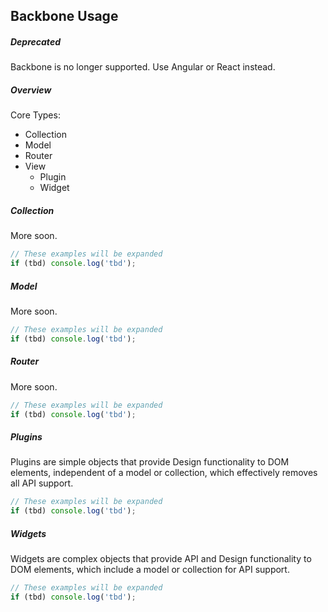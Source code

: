 ## Backbone Usage

##### Deprecated

Backbone is no longer supported.  Use Angular or React instead.

##### Overview

Core Types:

* Collection
* Model
* Router
* View
  * Plugin
  * Widget

##### Collection

More soon.

```js
// These examples will be expanded
if (tbd) console.log('tbd');
```

##### Model

More soon.

```js
// These examples will be expanded
if (tbd) console.log('tbd');
```

##### Router

More soon.

```js
// These examples will be expanded
if (tbd) console.log('tbd');
```

##### Plugins

Plugins are simple objects that provide Design functionality to DOM elements, independent of a model or collection, which effectively removes all API support.

```js
// These examples will be expanded
if (tbd) console.log('tbd');
```

##### Widgets

Widgets are complex objects that provide API and Design functionality to DOM elements, which include a model or collection for API support.

```js
// These examples will be expanded
if (tbd) console.log('tbd');
```
